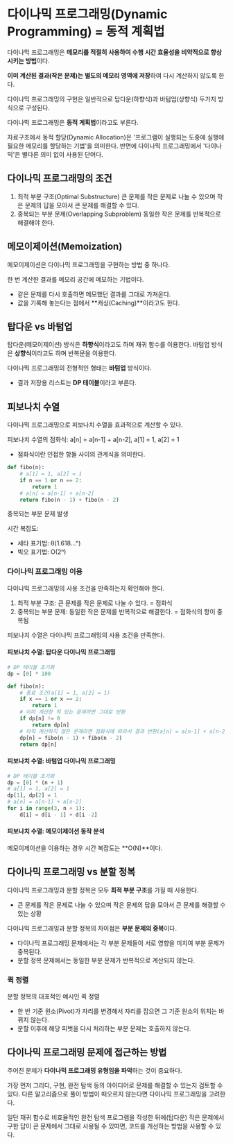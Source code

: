 # 다이나믹 프로그래밍(Dynamic Programming) = 동적 계획법

다이나믹 프로그래밍은 **메모리를 적절히 사용하여 수행 시간 효율성을 비약적으로 향상시키는 방법**이다.

**이미 계산된 결과(작은 문제)는 별도의 메모리 영역에 저장**하여 다시 계산하지 않도록 한다.

다이나믹 프로그래밍의 구현은 일반적으로 탑다운(하향식)과 바텀업(상향식) 두가지 방식으로 구성된다.

다이나믹 프로그래밍은 **동적 계획법**이라고도 부른다.

자료구조에서 동적 할당(Dynamic Allocation)은 '프로그램이 실행되는 도중에 실행에 필요한 메모리를 할당하는 기법'을 의미한다.
반면에 다이나믹 프로그래밍에서 '다이나믹'은 별다른 의미 없이 사용된 단어다.

## 다이나믹 프로그래밍의 조건

1. 최적 부분 구조(Optimal Substructure)
   큰 문제를 작은 문제로 나눌 수 있으며 작은 문제의 답을 모아서 큰 문제를 해결할 수 있다.
2. 중복되는 부분 문제(Overlapping Subproblem)
   동일한 작은 문제를 반복적으로 해결해야 한다.

## 메모이제이션(Memoization)

메모이제이션은 다이나믹 프로그래밍을 구현하는 방법 중 하나다.

한 번 계산한 결과를 메모리 공간에 메모하는 기법이다.

- 같은 문제를 다시 호출하면 메모했던 결과를 그대로 가져온다.
- 값을 기록해 놓는다는 점에서 **캐싱(Caching)**이라고도 한다.

## 탑다운 vs 바텀업

탑다운(메모이제이션) 방식은 **하향식**이라고도 하며 재귀 함수를 이용한다.
바텀업 방식은 **상향식**이라고도 하며 반복문을 이용한다.

다이나믹 프로그래밍의 전형적인 형태는 **바텀업** 방식이다.

- 결과 저장용 리스트는 **DP 테이블**이라고 부른다.

## 피보나치 수열

다이나믹 프로그래밍으로 피보나치 수열을 효과적으로 계산할 수 있다.

피보나치 수열의 점화식: a[n] = a[n-1] + a[n-2], a[1] = 1, a[2] = 1

- 점화식이란 인접한 항들 사이의 관계식을 의미한다.

```python
def fibo(n):
    # a[1] = 1, a[2] = 1
    if n == 1 or n == 2:
        return 1
    # a[n] = a[n-1] + a[n-2]
    return fibo(n - 1) + fibo(n - 2)
```

중복되는 부분 문제 발생

시간 복잡도:

- 세타 표기법: θ(1.618...ⁿ)
- 빅오 표기법: O(2ⁿ)

### 다이나믹 프로그래밍 이용

다이나믹 프로그래밍의 사용 조건을 만족하는지 확인해야 한다.

1. 최적 부분 구조: 큰 문제를 작은 문제로 나눌 수 있다. = 점화식
2. 중복되는 부분 문제: 동일한 작은 문제를 반복적으로 해결한다. = 점화식의 항이 중복됨

피보나치 수열은 다이나믹 프로그래밍의 사용 조건을 만족한다.

#### 피보나치 수열: 탑다운 다이나믹 프로그래밍

```python
# DP 테이블 초기화
dp = [0] * 100

def fibo(n):
    # 종료 조건(a[1] = 1, a[2] = 1)
    if x == 1 or x == 2:
        return 1
    # 이미 계산한 적 있는 문제라면 그대로 반환
    if dp[n] != 0
        return dp[n]
    # 아직 계산하지 않은 문제라면 점화식에 따라서 결과 반환(a[n] = a[n-1] + a[n-2])
    dp[n] = fibo(n - 1) + fibo(n - 2)
    return dp[n]
```

#### 피보나치 수열: 바텀업 다이나믹 프로그래밍

```python
# DP 테이블 초기화
dp = [0] * (n + 1)
# a[1] = 1, a[2] = 1
dp[1], dp[2] = 1
# a[n] = a[n-1] + a[n-2]
for i in range(3, n + 1):
    d[i] = d[i - 1] + d[i -2]
```

#### 피보나치 수열: 메모이제이션 동작 분석

메모이제이션을 이용하는 경우 시간 복잡도는 **O(N)**이다.

## 다이나믹 프로그래밍 vs 분할 정복

다이나믹 프로그래밍과 분할 정복은 모두 **최적 부분 구조**를 가질 때 사용한다.

- 큰 문제를 작은 문제로 나눌 수 있으며 작은 문제의 답을 모아서 큰 문제를 해결할 수 있는 상황

다이나믹 프로그래밍과 분할 정복의 차이점은 **부분 문제의 중복**이다.

- 다이나믹 프로그래밍 문제에서는 각 부분 문제들이 서로 영향을 미치여 부분 문제가 중복된다.
- 분할 정복 문제에서는 동일한 부분 문제가 반복적으로 계산되지 않는다.

### 퀵 정렬

분할 정복의 대표적인 예시인 퀵 정렬

- 한 번 기준 원소(Pivot)가 자리를 변경해서 자리를 잡으면 그 기준 원소의 위치는 바뀌지 않는다.
- 분할 이후에 해당 피벗을 다시 처리하는 부분 문제는 호출하지 않는다.

## 다이나믹 프로그래밍 문제에 접근하는 방법

주어진 문제가 **다이나믹 프로그래밍 유형임을 파악**하는 것이 중요하다.

가장 먼저 그리디, 구현, 완전 탐색 등의 아이디어로 문제를 해결할 수 있는지 검토할 수 있다.
다른 알고리즘으로 풀이 방법이 떠오르지 않는다면 다이나믹 프로그래밍을 고려한다.

일단 재귀 함수로 비효율적인 완전 탐색 프로그램을 작성한 뒤에(탑다운) 작은 문제에서 구한 답이 큰 문제에서 그대로 사용될 수 있따면, 코드를 개선하는 방법을 사용할 수 있다.
